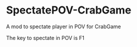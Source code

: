 # SpectatePOV-CrabGame
A  mod to spectate player in POV for CrabGame

The key to spectate in POV is F1
